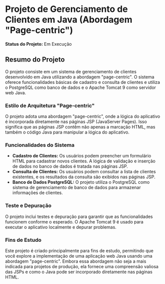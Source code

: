 # Projeto de Gerenciamento de Clientes em Java (Abordagem "Page-centric")

**Status do Projeto:** Em Execução

## Resumo do Projeto

O projeto consiste em um sistema de gerenciamento de clientes desenvolvido em Java utilizando a abordagem "page-centric". O sistema oferece funcionalidades básicas de cadastro e consulta de clientes e utiliza o PostgreSQL como banco de dados e o Apache Tomcat 9 como servidor web Java.

### Estilo de Arquitetura "Page-centric"

O projeto adota uma abordagem "page-centric", onde a lógica do aplicativo é incorporada diretamente nas páginas JSP (JavaServer Pages). Isso significa que as páginas JSP contêm não apenas a marcação HTML, mas também o código Java para manipular a lógica do aplicativo.

### Funcionalidades do Sistema

- **Cadastro de Clientes:** Os usuários podem preencher um formulário HTML para cadastrar novos clientes. A lógica de validação e inserção de dados no banco de dados é tratada nas páginas JSP.
- **Consulta de Clientes:** Os usuários podem consultar a lista de clientes existentes, e os resultados da consulta são exibidos nas páginas JSP.
- **Banco de Dados PostgreSQL:** O projeto utiliza o PostgreSQL como sistema de gerenciamento de banco de dados para armazenar informações de clientes.

### Teste e Depuração

O projeto inclui testes e depuração para garantir que as funcionalidades funcionem conforme o esperado. O Apache Tomcat 9 é usado para executar o aplicativo localmente e depurar problemas.

### Fins de Estudo

Este projeto é criado principalmente para fins de estudo, permitindo que você explore a implementação de uma aplicação web Java usando uma abordagem "page-centric". Embora essa abordagem não seja a mais indicada para projetos de produção, ela fornece uma compreensão valiosa das JSPs e como o Java pode ser incorporado diretamente nas páginas HTML.
